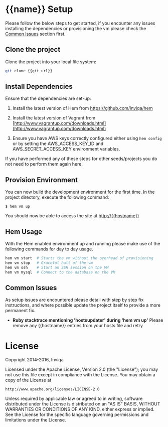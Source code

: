# {{name}} Setup

Please follow the below steps to get started, if you encounter any issues installing the dependencies or provisioning the vm please check the [Common Issues](#common-issues) section first.

## Clone the project

Clone the project into your local file system:

```bash
git clone {{git_url}}
```

## Install Dependencies

Ensure that the dependencies are set-up:

1. Install the latest version of Hem from https://github.com/inviqa/hem

2. Install the latest version of Vagrant from [http://www.vagrantup.com/downloads.html](http://www.vagrantup.com/downloads.html)

3. Ensure you have AWS keys correctly configured either using `hem config` or by setting the AWS_ACCESS_KEY_ID and AWS_SECRET_ACCESS_KEY environment variables.

If you have performed any of these steps for other seeds/projects you do not need to perform them again here.

## Provision Environment

You can now build the development environment for the first time. In the project directory, execute the following command:

    $ hem vm up

You should now be able to access the site at [http://{{hostname}}](http://{{hostname}})

## Hem Usage

With the Hem enabled environment up and running please make use of the following commands for day to day usage.

```bash
hem vm start  # Starts the vm without the overhead of provisioning
hem vm stop   # Graceful halt of the vm
hem vm ssh    # Start an SSH session on the VM
hem vm mysql  # Connect to the database on the VM
```

## Common Issues

As setup issues are encountered please detail with step by step fix instructions, and where possible update the project itself to provide a more permanent fix.

 - **Ruby stacktrace mentioning 'hostsupdater' during 'hem vm up'**
   Please remove any {{hostname}} entries from your hosts file and retry

# License

Copyright 2014-2016, Inviqa

Licensed under the Apache License, Version 2.0 (the "License");
you may not use this file except in compliance with the License.
You may obtain a copy of the License at

    http://www.apache.org/licenses/LICENSE-2.0

Unless required by applicable law or agreed to in writing, software
distributed under the License is distributed on an "AS IS" BASIS,
WITHOUT WARRANTIES OR CONDITIONS OF ANY KIND, either express or implied.
See the License for the specific language governing permissions and
limitations under the License.
